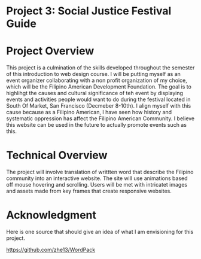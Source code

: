# Project 3: Social Justice Festival Guide

# Project Overview
This project is a culmination of the skills developed throughout the semester of this introduction to web design course. I will be putting myself as an event organizer collaborating with a non profit organization of my choice, which will be the Filipino American Development Foundation. The goal is to highlihgt the causes and cultural significance of teh event by displaying events and activities people would want to do during the festival located in South Of Market, San Francisco (Decmeber 8-10th). I align myself with this cause because as a Filipino American, I have seen how history and systematic oppression has affect the Filipino American Community. I believe this website can be used in the future to actually promote events such as this. 

# Technical Overview
The project will involve translation of writtten word that describe the Filipino community into an interactive website. The site will use animations based off mouse hovering and scrolling. Users will be met with intricatet images and assets made from key frames that create responsive websites. 

# Acknowledgment
Here is one source that should give an idea of what I am envisioning for this project.

https://github.com/zhe13/WordPack



